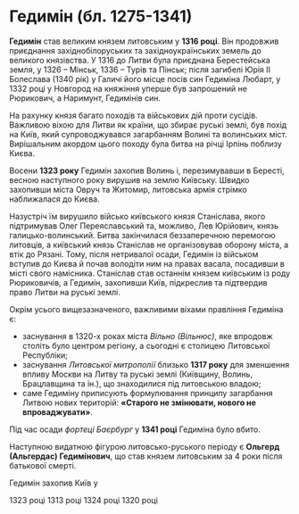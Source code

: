 # Гедимін (бл. 1275-1341)

**Гедимін** став великим князем литовським у **1316 році**. Він продовжив приєднання західнобілоруських та західноукраїнських земель до великого князівства. У 1316 до Литви була приєднана Берестейська земля, у 1326 – Мінськ, 1336 – Турів та Пінськ; після загибелі Юрія ІІ Болеслава (1340 рік) у Галичі його місце посів син Гедиміна Любарт, у 1332 році у Новгород на княжіння уперше був запрошений не Рюрикович, а Наримунт, Гедимінів син. 

На рахунку князя багато походів та військових дій проти сусідів. Важливою віхою для Литви як країни, що збирає руські землі, був похід на Київ, який супроводжувався загарбанням Волині та волинських міст. Вирішальним акордом цього походу була битва на річці Ірпінь поблизу Києва. 

Восени **1323 року** Гедимін захопив Волинь і, перезимувавши в Бересті, весною наступного року вирушив на землю Київську. Швидко захопивши міста Овруч та Житомир, литовська армія стрімко наближалася до Києва. 

Назустріч їм вирушило військо київського князя Станіслава, якого підтримував Олег Переяславський та, можливо, Лев Юрійович, князь галицько-волинський. Битва закінчилася беззаперечною перемогою литовців, а київський князь Станіслав не організовував оборону міста, а втік до Рязані. Тому, після нетривалої осади, Гедимін із військом вступив до Києва й почав володіти ним на правах васала, посадивши в місті свого намісника. Станіслав став останнім князем київським із роду Рюриковичів, а Гедимін, захопивши Київ, підкреслив та підтвердив право Литви на руські землі.

Окрім усього вищезазначеного, важливими віхами правління Гедиміна є:
* заснування в 1320-х роках міста *Вільно (Вільнюс)*, яке впродовж століть було центром регіону, а сьогодні є столицею Литовської Республіки;
* заснування *Литовської митрополії* близько **1317 року** для зменшення впливу Москви на Литву та руські землі (Київщину, Волинь, Брацлавщина та ін.), що знаходилися під литовською владою;
* саме Гедиміну приписують формулювання принципу загарбання Литвою нових територій: **«Старого не змінювати, нового не впроваджувати»**.

Під час осади *фортеці Баєрбург* у **1341 році** Гедиміна було вбито. 

Наступною видатною фігурою литовсько-руського періоду є **Ольгерд (Альгердас) Гедимінович**, що став князем литовським за 4 роки після батькової смерті.

<quiz>
<question>
  <p>Гедимін захопив Київ у</p>
        <answer>1323 році</answer>
  <answer>1313 році</answer>
        <answer correct>1324 році</answer>
  <answer>1320 році</answer>
</question>
</quiz>